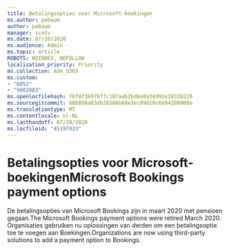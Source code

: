 ```yaml
---
title: Betalingsopties voor Microsoft-boekingen
ms.author: pebaum
author: pebaum
manager: scotv
ms.date: 07/20/2020
ms.audience: Admin
ms.topic: article
ROBOTS: NOINDEX, NOFOLLOW
localization_priority: Priority
ms.collection: Adm_O365
ms.custom:
- "6052"
- "9002883"
ms.openlocfilehash: f6f8f36976ffc187aa62bd6e8a34d92e28320220
ms.sourcegitcommit: b0b050a83db28566b68e3ec09810c6b94280008e
ms.translationtype: MT
ms.contentlocale: nl-NL
ms.lasthandoff: 07/20/2020
ms.locfileid: "45197933"
---
```

# <a name="microsoft-bookings-payment-options"></a><span data-ttu-id="93feb-102">Betalingsopties voor Microsoft-boekingen</span><span class="sxs-lookup"><span data-stu-id="93feb-102">Microsoft Bookings payment options</span></span>

<span data-ttu-id="93feb-103">De betalingsopties van Microsoft Bookings zijn in maart 2020 met pensioen gegaan.</span><span class="sxs-lookup"><span data-stu-id="93feb-103">The Microsoft Bookings payment options were retired March 2020.</span></span> <span data-ttu-id="93feb-104">Organisaties gebruiken nu oplossingen van derden om een betalingsoptie toe te voegen aan Boekingen.</span><span class="sxs-lookup"><span data-stu-id="93feb-104">Organizations are now using third-party solutions to add a payment option to Bookings.</span></span>